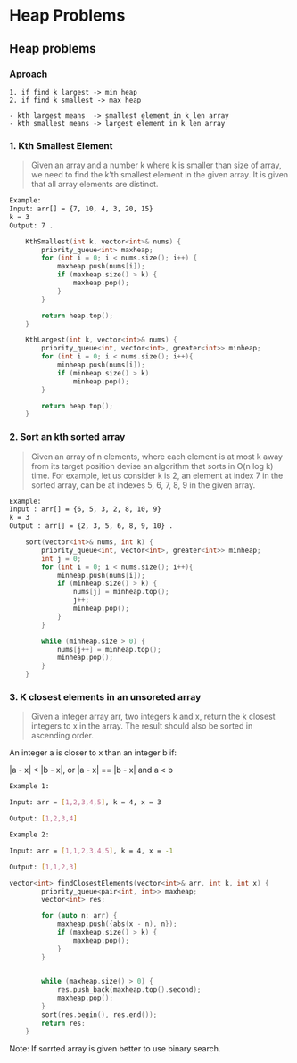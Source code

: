 # Heap Problems

## Heap problems
### Aproach
    1. if find k largest -> min heap
    2. if find k smallest -> max heap

    - kth largest means  -> smallest element in k len array
    - kth smallest means -> largest element in k len array

### 1. Kth Smallest Element
> Given an array and a number k where k is smaller than size of array,
we need to find the k’th smallest element in the given array.
It is given that all array elements are distinct.
```bash
Example:
Input: arr[] = {7, 10, 4, 3, 20, 15}
k = 3
Output: 7 . 

```

```cpp
    KthSmallest(int k, vector<int>& nums) {
        priority_queue<int> maxheap;
        for (int i = 0; i < nums.size(); i++) {
            maxheap.push(nums[i]);
            if (maxheap.size() > k) {
                maxheap.pop();
            }
        }

        return heap.top();
    }

    KthLargest(int k, vector<int>& nums) {
        priority_queue<int, vector<int>, greater<int>> minheap;
        for (int i = 0; i < nums.size(); i++){
            minheap.push(nums[i]);
            if (minheap.size() > k)
                minheap.pop();
        }

        return heap.top();
    }
```

### 2. Sort an kth sorted array
> Given an array of n elements, where each element is at most k away from its target position
 devise an algorithm that sorts in O(n log k) time.
 For example,
 let us consider k is 2, an element at index 7 in the sorted array, can be at indexes 5, 6, 7, 8, 9 in the given array.

```bash
Example:
Input : arr[] = {6, 5, 3, 2, 8, 10, 9}
k = 3 
Output : arr[] = {2, 3, 5, 6, 8, 9, 10} . 

```
```cpp
    sort(vector<int>& nums, int k) {
        priority_queue<int, vector<int>, greater<int>> minheap;
        int j = 0;
        for (int i = 0; i < nums.size(); i++){
            minheap.push(nums[i]);
            if (minheap.size() > k) {
                nums[j] = minheap.top();
                j++;
                minheap.pop();
            }
        }

        while (minheap.size > 0) {
            nums[j++] = minheap.top();
            minheap.pop();
        }
    }
```
### 3. K closest elements in an unsoreted array
>  Given a integer array arr, two integers k and x, return the k closest integers to x in the array.
The result should also be sorted in ascending order.

An integer a is closer to x than an integer b if:

|a - x| < |b - x|, or
|a - x| == |b - x| and a < b
 
```bash
Example 1:

Input: arr = [1,2,3,4,5], k = 4, x = 3

Output: [1,2,3,4]

Example 2:

Input: arr = [1,1,2,3,4,5], k = 4, x = -1

Output: [1,1,2,3]
```
```cpp
vector<int> findClosestElements(vector<int>& arr, int k, int x) {
        priority_queue<pair<int, int>> maxheap;
        vector<int> res;

        for (auto n: arr) {
            maxheap.push({abs(x - n), n});
            if (maxheap.size() > k) {
                maxheap.pop();
            }
        }

       
        while (maxheap.size() > 0) {
            res.push_back(maxheap.top().second);
            maxheap.pop();
        }
        sort(res.begin(), res.end());
        return res;
    }
```
Note: If sorrted array is given better to use binary search.
 